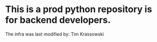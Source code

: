 # This is a prod python repository is for backend developers.
The infra was last modified by: Tim Krassowski